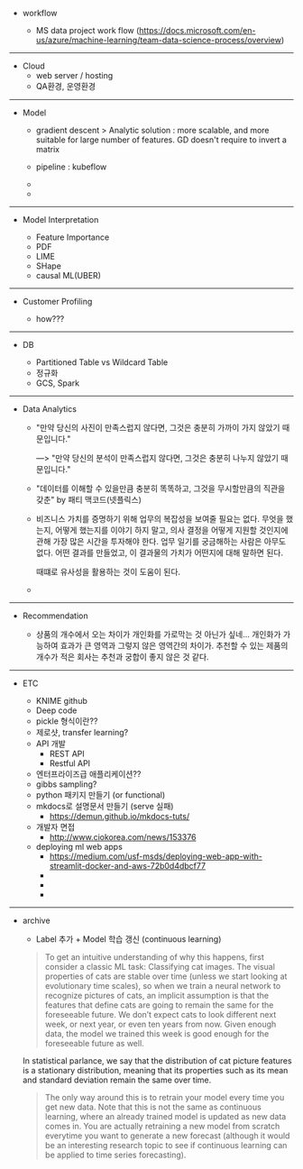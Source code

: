 - workflow

  - MS data project work flow (https://docs.microsoft.com/en-us/azure/machine-learning/team-data-science-process/overview)

------------------------------------------------------
- Cloud
  - web server / hosting
  - QA환경, 운영환경

------------------------------------------------------
- Model

  - gradient descent > Analytic solution : more scalable, and more suitable for large number of features.
  GD doesn't require to invert a matrix
  
  - pipeline : kubeflow
  - 
  - 
------------------------------------------------------
- Model Interpretation

  - Feature Importance <br>
  - PDF 
  - LIME
  - SHape
  - causal ML(UBER)
  
------------------------------------------------------  
- Customer Profiling 

  - how???

------------------------------------------------------
- DB

  - Partitioned Table vs Wildcard Table
  - 정규화 
  - GCS, Spark
------------------------------------------------------
- Data Analytics
  
  - "만약 당신의 사진이 만족스럽지 않다면, 그것은 충분히 가까이 가지 않았기 때문입니다." 
  
    —> "만약 당신의 분석이 만족스럽지 않다면, 그것은 충분히 나누지 않았기 때문입니다."

  - "데이터를 이해할 수 있을만큼 충분히 똑똑하고, 그것을 무시할만큼의 직관을 갖춘" by 패티 맥코드(넷플릭스)

  - 비즈니스 가치를 증명하기 위해 업무의 복잡성을 보여줄 필요는 없다. 무엇을 했는지, 어떻게 했는지를 이야기 하지 말고,
    의사 결정을 어떻게 지원할 것인지에 관해 가장 많은 시간을 투자해야 한다. 업무 일기를 궁금해하는 사람은 아무도 없다. 
    어떤 결과를 만들었고, 이 결과물의 가치가 어떤지에 대해 말하면 된다.
    
    때떄로 유사성을 활용하는 것이 도움이 된다.
    
  - 
------------------------------------------------------
- Recommendation

  - 상품의 개수에서 오는 차이가 개인화를 가로막는 것 아닌가 싶네...
    개인화가 가능하여 효과가 큰 영역과 그렇지 않은 영역간의 차이가.
    추천할 수 있는 제품의 개수가 적은 회사는 추천과 궁합이 좋지 않은 것 같다.
 
------------------------------------------------------  
- ETC

  - KNIME github
  - Deep code
  - pickle 형식이란??
  - 제로샷, transfer learning?
  - API 개발
    - REST API
    - Restful API 
  - 엔터프라이즈급 애플리케이션??
  - gibbs sampling?
  - python 패키지 만들기 (or functional)
  - mkdocs로 설명문서 만들기 (serve 실패)
    - https://demun.github.io/mkdocs-tuts/
  - 개발자 면접
    - http://www.ciokorea.com/news/153376
  - deploying ml web apps
    - https://medium.com/usf-msds/deploying-web-app-with-streamlit-docker-and-aws-72b0d4dbcf77
    - 
    - 
    - 
  
------------------------------------------------------
- archive

  - Label 추가 + Model 학습 갱신 (continuous learning) <br>
  
  > To get an intuitive understanding of why this happens, first consider a classic ML task: Classifying cat images. 
  The visual properties of cats are stable over time (unless we start looking at evolutionary time scales),
  so when we train a neural network to recognize pictures of cats, an implicit assumption is that the features 
  that define cats are going to remain the same for the foreseeable future. We don’t expect cats to look different next week,
  or next year, or even ten years from now. Given enough data, the model we trained this week is good enough for the foreseeable
  future as well.
  
  In statistical parlance, we say that the distribution of cat picture features is a stationary distribution,
  meaning that its properties such as its mean and standard deviation remain the same over time.
    
  > The only way around this is to retrain your model every time you get new data. 
  Note that this is not the same as continuous learning, where an already trained model is updated as new data comes in.
  You are actually retraining a new model from scratch everytime you want to generate a new forecast
  (although it would be an interesting research topic to see if continuous learning can be applied to time series forecasting).
    
